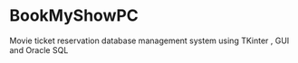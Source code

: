 # BookMyShowPC
Movie ticket reservation database management system using TKinter , GUI and Oracle SQL
